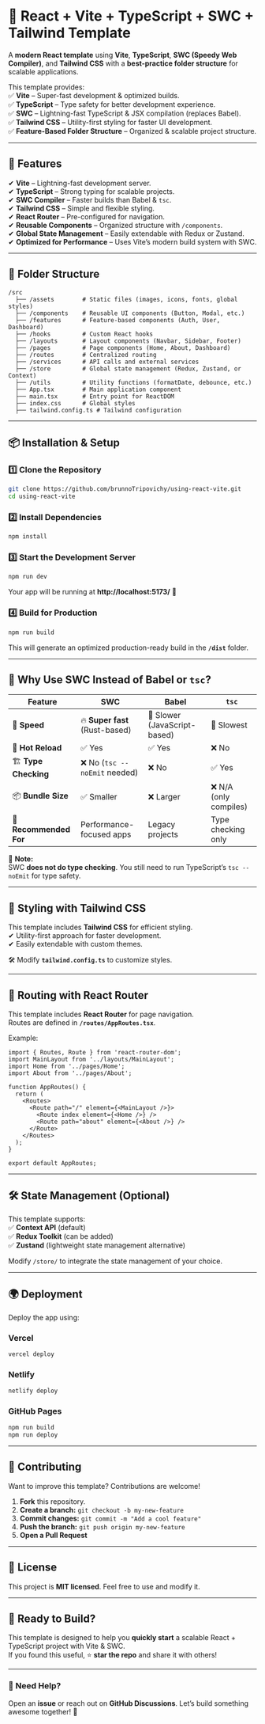 # **🚀 React + Vite + TypeScript + SWC + Tailwind Template**

A **modern React template** using **Vite**, **TypeScript**, **SWC (Speedy Web Compiler)**, and **Tailwind CSS** with a **best-practice folder structure** for scalable applications.

This template provides:  
✅ **Vite** – Super-fast development & optimized builds.  
✅ **TypeScript** – Type safety for better development experience.  
✅ **SWC** – Lightning-fast TypeScript & JSX compilation (replaces Babel).  
✅ **Tailwind CSS** – Utility-first styling for faster UI development.  
✅ **Feature-Based Folder Structure** – Organized & scalable project structure.

---

## **📌 Features**

✔ **Vite** – Lightning-fast development server.  
✔ **TypeScript** – Strong typing for scalable projects.  
✔ **SWC Compiler** – Faster builds than Babel & `tsc`.  
✔ **Tailwind CSS** – Simple and flexible styling.  
✔ **React Router** – Pre-configured for navigation.  
✔ **Reusable Components** – Organized structure with `/components`.  
✔ **Global State Management** – Easily extendable with Redux or Zustand.  
✔ **Optimized for Performance** – Uses Vite’s modern build system with SWC.

---

## **📂 Folder Structure**

```
/src
  ├── /assets        # Static files (images, icons, fonts, global styles)
  ├── /components    # Reusable UI components (Button, Modal, etc.)
  ├── /features      # Feature-based components (Auth, User, Dashboard)
  ├── /hooks         # Custom React hooks
  ├── /layouts       # Layout components (Navbar, Sidebar, Footer)
  ├── /pages         # Page components (Home, About, Dashboard)
  ├── /routes        # Centralized routing
  ├── /services      # API calls and external services
  ├── /store         # Global state management (Redux, Zustand, or Context)
  ├── /utils         # Utility functions (formatDate, debounce, etc.)
  ├── App.tsx        # Main application component
  ├── main.tsx       # Entry point for ReactDOM
  ├── index.css      # Global styles
  ├── tailwind.config.ts # Tailwind configuration
```

---

## **📦 Installation & Setup**

### **1️⃣ Clone the Repository**

```bash
git clone https://github.com/brunnoTripovichy/using-react-vite.git
cd using-react-vite
```

### **2️⃣ Install Dependencies**

```bash
npm install
```

### **3️⃣ Start the Development Server**

```bash
npm run dev
```

Your app will be running at **http://localhost:5173/** 🚀

### **4️⃣ Build for Production**

```bash
npm run build
```

This will generate an optimized production-ready build in the **`/dist`** folder.

---

## **🚀 Why Use SWC Instead of Babel or `tsc`?**

| Feature                | SWC                            | Babel                        | `tsc`                  |
| ---------------------- | ------------------------------ | ---------------------------- | ---------------------- |
| 🚀 **Speed**           | 🔥 **Super fast** (Rust-based) | 🐢 Slower (JavaScript-based) | 🐌 Slowest             |
| 🔄 **Hot Reload**      | ✅ Yes                         | ✅ Yes                       | ❌ No                  |
| 🏗 **Type Checking**   | ❌ No (`tsc --noEmit` needed)  | ❌ No                        | ✅ Yes                 |
| 📦 **Bundle Size**     | ✅ Smaller                     | ❌ Larger                    | ❌ N/A (only compiles) |
| 🔧 **Recommended For** | Performance-focused apps       | Legacy projects              | Type checking only     |

📌 **Note:**  
SWC **does not do type checking**. You still need to run TypeScript’s `tsc --noEmit` for type safety.

---

## **🎨 Styling with Tailwind CSS**

This template includes **Tailwind CSS** for efficient styling.  
✔ Utility-first approach for faster development.  
✔ Easily extendable with custom themes.

🛠 Modify **`tailwind.config.ts`** to customize styles.

---

## **📌 Routing with React Router**

This template includes **React Router** for page navigation.  
Routes are defined in **`/routes/AppRoutes.tsx`**.

Example:

```tsx
import { Routes, Route } from 'react-router-dom';
import MainLayout from '../layouts/MainLayout';
import Home from '../pages/Home';
import About from '../pages/About';

function AppRoutes() {
  return (
    <Routes>
      <Route path="/" element={<MainLayout />}>
        <Route index element={<Home />} />
        <Route path="about" element={<About />} />
      </Route>
    </Routes>
  );
}

export default AppRoutes;
```

---

## **🛠 State Management (Optional)**

This template supports:  
✅ **Context API** (default)  
✅ **Redux Toolkit** (can be added)  
✅ **Zustand** (lightweight state management alternative)

Modify `/store/` to integrate the state management of your choice.

---

## **🌍 Deployment**

Deploy the app using:

### **Vercel**

```bash
vercel deploy
```

### **Netlify**

```bash
netlify deploy
```

### **GitHub Pages**

```bash
npm run build
npm run deploy
```

---

## **🙌 Contributing**

Want to improve this template? Contributions are welcome!

1. **Fork** this repository.
2. **Create a branch:** `git checkout -b my-new-feature`
3. **Commit changes:** `git commit -m "Add a cool feature"`
4. **Push the branch:** `git push origin my-new-feature`
5. **Open a Pull Request**

---

## **📜 License**

This project is **MIT licensed**. Feel free to use and modify it.

---

## **🚀 Ready to Build?**

This template is designed to help you **quickly start** a scalable React + TypeScript project with Vite & SWC.  
If you found this useful, ⭐ **star the repo** and share it with others!

---

### **📩 Need Help?**

Open an **issue** or reach out on **GitHub Discussions**. Let’s build something awesome together! 🚀

